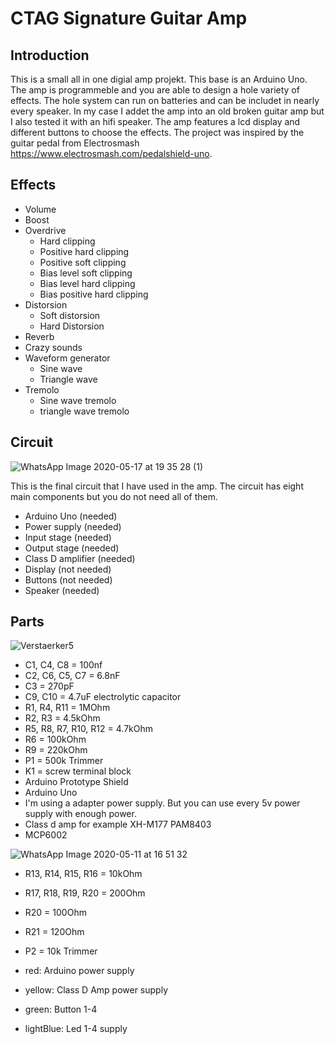 # CTAG Signature Guitar Amp

## Introduction
This is a small all in one digial amp projekt. This base is an Arduino Uno. The amp is programmeble and you are able to design a hole variety of effects. The hole system can run on batteries and can be includet in nearly every speaker. In my case I addet the amp into an old broken guitar amp but I also tested it with an hifi speaker. The amp features a lcd display and different buttons to choose the effects. The project was inspired by the guitar pedal from Electrosmash https://www.electrosmash.com/pedalshield-uno.

## Effects
* Volume
* Boost
* Overdrive
    * Hard clipping
    * Positive hard clipping
    * Positive soft clipping
    * Bias level soft clipping
    * Bias level hard clipping
    * Bias positive hard clipping
* Distorsion
    * Soft distorsion
    * Hard Distorsion
* Reverb
* Crazy sounds
* Waveform generator
   * Sine wave
   * Triangle wave
* Tremolo
   * Sine wave tremolo
   * triangle wave tremolo
   
## Circuit
![WhatsApp Image 2020-05-17 at 19 35 28 (1)](https://user-images.githubusercontent.com/64489709/82157798-e9de0200-9883-11ea-8f1e-8e1a597a70e9.jpeg)

This is the final circuit that I have used in the amp. The circuit has eight main components but you do not need all of them.
* Arduino Uno (needed)
* Power supply (needed)
* Input stage (needed)
* Output stage (needed)
* Class D amplifier (needed)
* Display (not needed)
* Buttons (not needed)
* Speaker (needed)


## Parts
![Verstaerker5](https://user-images.githubusercontent.com/64489709/80517029-b3981b80-8984-11ea-92c2-e7423980c42a.PNG)

* C1, C4, C8 = 100nf
* C2, C6, C5, C7 = 6.8nF
* C3 = 270pF
* C9, C10 = 4.7uF electrolytic capacitor
* R1, R4, R11 = 1MOhm
* R2, R3 = 4.5kOhm
* R5, R8, R7, R10, R12 = 4.7kOhm
* R6 = 100kOhm
* R9 = 220kOhm
* P1 = 500k Trimmer
* K1 = screw terminal block
* Arduino Prototype Shield
* Arduino Uno
* I'm using a adapter power supply. But you can use every 5v power supply with enough power.
* Class d amp for example XH-M177 PAM8403
* MCP6002

![WhatsApp Image 2020-05-11 at 16 51 32](https://user-images.githubusercontent.com/64489709/82157760-b0a59200-9883-11ea-808b-009db763e531.jpeg)

* R13, R14, R15, R16 = 10kOhm
* R17, R18, R19, R20 = 200Ohm
* R20 = 100Ohm
* R21 = 120Ohm
* P2 = 10k Trimmer

* red: Arduino power supply
* yellow: Class D Amp power supply
* green: Button 1-4
* lightBlue: Led 1-4 supply








